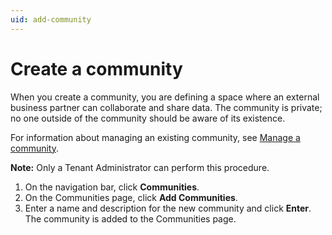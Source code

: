 ```yaml
---
uid: add-community
---
```


# Create a community

When you create a community, you are defining a space where an external business partner can collaborate and share data. The community is private; no one outside of the community should be aware of its existence.

For information about managing an existing community, see [Manage a community](xref:manage-community).

**Note:** Only a Tenant Administrator can perform this procedure.

1. On the navigation bar, click **Communities**.
2. On the Communities page, click **Add Communities**.
3. Enter a name and description for the new community and click **Enter**. The community is added to the Communities page.
